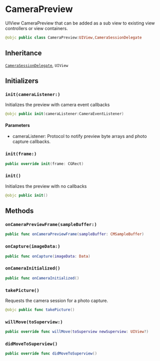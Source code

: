 # CameraPreview

UIView CameraPreview that can be added as a sub view to existing view controllers or view containers.

``` swift
@objc public class CameraPreview:UIView,CameraSessionDelegate
```

## Inheritance

[`CameraSessionDelegate`](/CameraSessionDelegate), `UIView`

## Initializers

### `init(cameraListener:)`

Initializes the preview with camera event callbacks

``` swift
@objc public init(cameraListener:CameraEventListener)
```

#### Parameters

  - cameraListener: Protocol to notify preview byte arrays and photo capture callbacks.

### `init(frame:)`

``` swift
public override init(frame: CGRect) 
```

### `init()`

Initializes the preview with no callbacks

``` swift
@objc public init()
```

## Methods

### `onCameraPreviewFrame(sampleBuffer:)`

``` swift
public func onCameraPreviewFrame(sampleBuffer: CMSampleBuffer) 
```

### `onCapture(imageData:)`

``` swift
public func onCapture(imageData: Data) 
```

### `onCameraInitialized()`

``` swift
public func onCameraInitialized() 
```

### `takePicture()`

Requests the camera session for a photo capture.

``` swift
@objc public func takePicture()
```

### `willMove(toSuperview:)`

``` swift
public override func willMove(toSuperview newSuperview: UIView?) 
```

### `didMoveToSuperview()`

``` swift
public override func didMoveToSuperview() 
```
